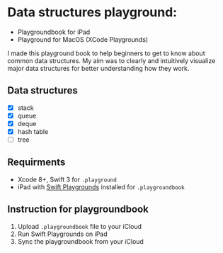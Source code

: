 <div id="container" align="middle">
    <img src="http://i.imgur.com/ImYe8nr.png" alt="">
</div>

# Data structures playground: 
* Playgroundbook for iPad
* Playground for MacOS (XCode Playgrounds)

I made this playground book to help beginners to get to know about common data structures.
My aim was to clearly and intuitively visualize major data structures for better understanding how they work.


## Data structures
- [x] stack
- [x] queue
- [x] deque
- [x] hash table
- [ ] tree

## Requirments
* Xcode 8+, Swift 3 for `.playground`
* iPad with [Swift Playgrounds](https://itunes.apple.com/ru/app/swift-playgrounds/) installed for `.playgroundbook`

## Instruction for playgroundbook
1. Upload `.playgroundbook` file to your iCloud
2. Run Swift Playgrounds on iPad
3. Sync the playgroundbook from your iCloud
